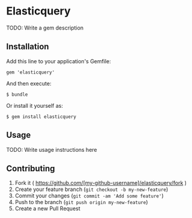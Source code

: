 # Elasticquery

TODO: Write a gem description

## Installation

Add this line to your application's Gemfile:

    gem 'elasticquery'

And then execute:

    $ bundle

Or install it yourself as:

    $ gem install elasticquery

## Usage

TODO: Write usage instructions here

## Contributing

1. Fork it ( https://github.com/[my-github-username]/elasticquery/fork )
2. Create your feature branch (`git checkout -b my-new-feature`)
3. Commit your changes (`git commit -am 'Add some feature'`)
4. Push to the branch (`git push origin my-new-feature`)
5. Create a new Pull Request
